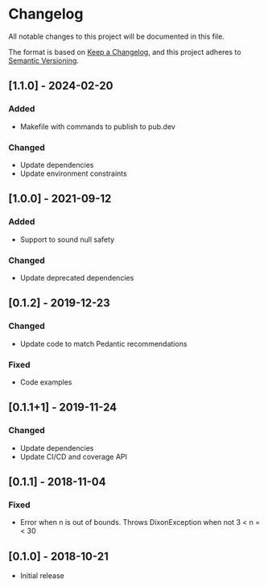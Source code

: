 <!-- markdownlint-configure-file { "no-duplicate-heading": false } -->

# Changelog

All notable changes to this project will be documented in this file.

The format is based on [Keep a Changelog](https://keepachangelog.com/en/1.1.0/),
and this project adheres to [Semantic Versioning](https://semver.org/spec/v2.0.0.html).

## [1.1.0] - 2024-02-20

### Added

- Makefile with commands to publish to pub.dev

### Changed

- Update dependencies
- Update environment constraints

## [1.0.0] - 2021-09-12

### Added

- Support to sound null safety

### Changed

- Update deprecated dependencies

## [0.1.2] - 2019-12-23

### Changed

- Update code to match Pedantic recommendations
  
### Fixed

- Code examples

## [0.1.1+1] - 2019-11-24

### Changed

- Update dependencies
- Update CI/CD and coverage API

## [0.1.1] - 2018-11-04

### Fixed

- Error when n is out of bounds. Throws DixonException when not 3 < n =< 30

## [0.1.0] - 2018-10-21

- Initial release
